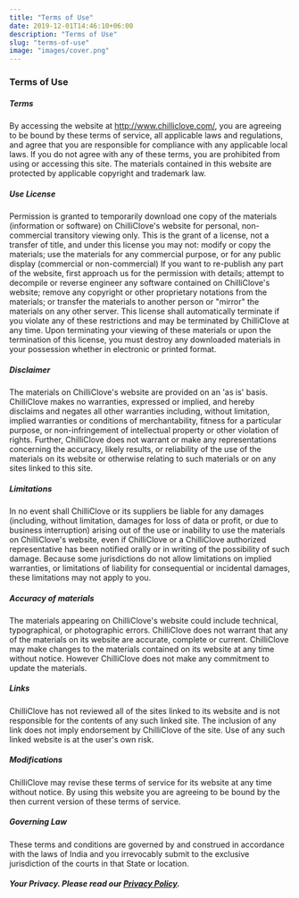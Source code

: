 ```yaml
---
title: "Terms of Use"
date: 2019-12-01T14:46:10+06:00
description: "Terms of Use"
slug: "terms-of-use"
image: "images/cover.png"
---
```


### Terms of Use

##### Terms
By accessing the website at http://www.chilliclove.com/, you are agreeing to be bound by these terms of service, all applicable laws and regulations, and agree that you are responsible for compliance with any applicable local laws. If you do not agree with any of these terms, you are prohibited from using or accessing this site. The materials contained in this website are protected by applicable copyright and trademark law.

##### Use License
Permission is granted to temporarily download one copy of the materials (information or software) on ChilliClove's website for personal, non-commercial transitory viewing only. This is the grant of a license, not a transfer of title, and under this license you may not:
modify or copy the materials;
use the materials for any commercial purpose, or for any public display (commercial or non-commercial)
If you want to re-publish any part of the website, first approach us for the permission with details;
attempt to decompile or reverse engineer any software contained on ChilliClove's website;
remove any copyright or other proprietary notations from the materials; or
transfer the materials to another person or "mirror" the materials on any other server.
This license shall automatically terminate if you violate any of these restrictions and may be terminated by ChilliClove at any time. Upon terminating your viewing of these materials or upon the termination of this license, you must destroy any downloaded materials in your possession whether in electronic or printed format.

##### Disclaimer
The materials on ChilliClove's website are provided on an 'as is' basis. ChilliClove makes no warranties, expressed or implied, and hereby disclaims and negates all other warranties including, without limitation, implied warranties or conditions of merchantability, fitness for a particular purpose, or non-infringement of intellectual property or other violation of rights.
Further, ChilliClove does not warrant or make any representations concerning the accuracy, likely results, or reliability of the use of the materials on its website or otherwise relating to such materials or on any sites linked to this site.

##### Limitations
In no event shall ChilliClove or its suppliers be liable for any damages (including, without limitation, damages for loss of data or profit, or due to business interruption) arising out of the use or inability to use the materials on ChilliClove's website, even if ChilliClove or a ChilliClove authorized representative has been notified orally or in writing of the possibility of such damage. Because some jurisdictions do not allow limitations on implied warranties, or limitations of liability for consequential or incidental damages, these limitations may not apply to you.

##### Accuracy of materials
The materials appearing on ChilliClove's website could include technical, typographical, or photographic errors. ChilliClove does not warrant that any of the materials on its website are accurate, complete or current. ChilliClove may make changes to the materials contained on its website at any time without notice. However ChilliClove does not make any commitment to update the materials.

##### Links
ChilliClove has not reviewed all of the sites linked to its website and is not responsible for the contents of any such linked site. The inclusion of any link does not imply endorsement by ChilliClove of the site. Use of any such linked website is at the user's own risk.

##### Modifications
ChilliClove may revise these terms of service for its website at any time without notice. By using this website you are agreeing to be bound by the then current version of these terms of service.

##### Governing Law
These terms and conditions are governed by and construed in accordance with the laws of India and you irrevocably submit to the exclusive jurisdiction of the courts in that State or location.


##### Your Privacy. Please read our [Privacy Policy](http://www.chilliclove.com/privacy-policy).
